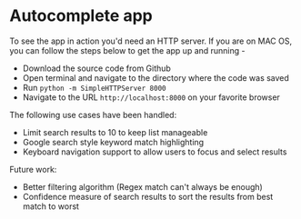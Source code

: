 # Autocomplete app

To see the app in action you'd need an HTTP server. If you are on MAC OS, you can follow the steps below to get the app up and running -

  - Download the source code from Github
  - Open terminal and navigate to the directory where the code was saved
  - Run ```python -m SimpleHTTPServer 8000 ```
  - Navigate to the URL ```http://localhost:8000``` on your favorite browser

The following use cases have been handled:
  - Limit search results to 10 to keep list manageable
  - Google search style keyword match highlighting
  - Keyboard navigation support to allow users to focus and select results

Future work:
- Better filtering algorithm (Regex match can't always be enough)
- Confidence measure of search results to sort the results from best match to worst
